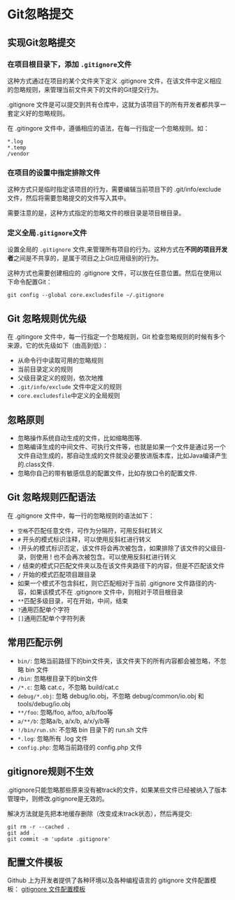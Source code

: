 # Git忽略提交

## 实现Git忽略提交

### 在项目根目录下，添加 `.gitignore`文件

这种方式通过在项目的某个文件夹下定义 .gitignore 文件，在该文件中定义相应的忽略规则，来管理当前文件夹下的文件的Git提交行为。

.gitignore 文件是可以提交到共有仓库中，这就为该项目下的所有开发者都共享一套定义好的忽略规则。

在 .gitingore 文件中，遵循相应的语法，在每一行指定一个忽略规则。如：

```shell
*.log
*.temp
/vendor
```

### 在项目的设置中指定排除文件

这种方式只是临时指定该项目的行为，需要编辑当前项目下的 .git/info/exclude 文件，然后将需要忽略提交的文件写入其中。

需要注意的是，这种方式指定的忽略文件的根目录是项目根目录。

### 定义全局`.gitignore`文件

设置全局的 `.gitignore` 文件,来管理所有项目的行为。这种方式在**不同的项目开发者**之间是不共享的，是属于项目之上Git应用级别的行为。

这种方式也需要创建相应的 .gitignore 文件，可以放在任意位置。然后在使用以下命令配置Git：

```shell
git config --global core.excludesfile ~/.gitignore
```

## Git 忽略规则优先级

在 .gitingore 文件中，每一行指定一个忽略规则，Git 检查忽略规则的时候有多个来源，它的优先级如下（由高到低）：

- 从命令行中读取可用的忽略规则
- 当前目录定义的规则
- 父级目录定义的规则，依次地推
- `.git/info/exclude` 文件中定义的规则
- `core.excludesfile`中定义的全局规则

## 忽略原则

- 忽略操作系统自动生成的文件，比如缩略图等.
- 忽略编译生成的中间文件、可执行文件等，也就是如果一个文件是通过另一个文件自动生成的，那自动生成的文件就没必要放进版本库，比如Java编译产生的.class文件.
- 忽略你自己的带有敏感信息的配置文件，比如存放口令的配置文件.

## Git 忽略规则匹配语法

在 .gitignore 文件中，每一行的忽略规则的语法如下：

- `空格`不匹配任意文件，可作为分隔符，可用反斜杠转义
- `#` 开头的模式标识注释，可以使用反斜杠进行转义
- `!`开头的模式标识否定，该文件将会再次被包含，如果排除了该文件的父级目- 录，则使用 ! 也不会再次被包含。可以使用反斜杠进行转义
- `/` 结束的模式只匹配文件夹以及在该文件夹路径下的内容，但是不匹配该文件
- `/` 开始的模式匹配项目跟目录
- 如果一个模式不包含斜杠，则它匹配相对于当前 .gitignore 文件路径的内- 容，如果该模式不在 .gitignore 文件中，则相对于项目根目录
- `**`匹配多级目录，可在开始，中间，结束
- `?`通用匹配单个字符
- `[]`通用匹配单个字符列表

## 常用匹配示例

- `bin/`: 忽略当前路径下的bin文件夹，该文件夹下的所有内容都会被忽略，不忽略 bin 文件
- `/bin`: 忽略根目录下的bin文件
- `/*.c`: 忽略 cat.c，不忽略 build/cat.c
- `debug/*.obj`: 忽略 debug/io.obj，不忽略 debug/common/io.obj 和 tools/debug/io.obj
- `**/foo`: 忽略/foo, a/foo, a/b/foo等
- `a/**/b`: 忽略a/b, a/x/b, a/x/y/b等
- `!/bin/run.sh`: 不忽略 bin 目录下的 run.sh 文件
- `*.log`: 忽略所有 .log 文件
- `config.php`: 忽略当前路径的 config.php 文件

## gitignore规则不生效

.gitignore只能忽略那些原来没有被track的文件，如果某些文件已经被纳入了版本管理中，则修改.gitignore是无效的。

解决方法就是先把本地缓存删除（改变成未track状态），然后再提交:

```shell
git rm -r --cached .
git add .
git commit -m 'update .gitignore'
```

## 配置文件模板

Github 上为开发者提供了各种环境以及各种编程语言的 gitignore 文件配置模板：
[gitignore 文件配置模板](https://github.com/github/gitignore)